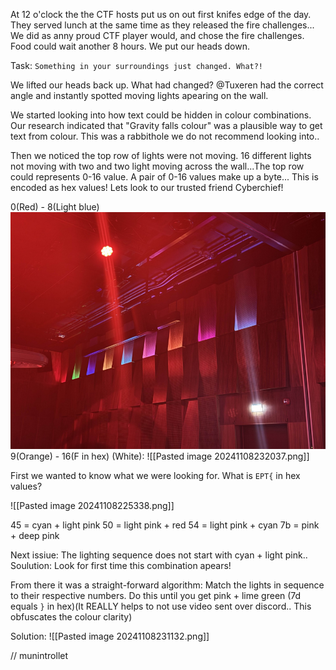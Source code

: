 At 12 o'clock the the CTF hosts put us on out first knifes edge of the day. They served lunch at the same time as they released the fire challenges... We did as anny proud CTF player would, and chose the fire challenges. Food could wait another 8 hours. We put our heads down.

Task:
`Something in your surroundings just changed. What?!`

We lifted our heads back up. What had changed? @Tuxeren had the correct angle and instantly spotted moving lights apearing on the wall. 

We started looking into how text could be hidden in colour combinations. Our research indicated that "Gravity falls colour" was a plausible way to get text from colour. This was a rabbithole we do not recommend looking into..

Then we noticed the top row of lights were not moving. 16 different lights not moving with two and two light moving across the wall...The top row could represents 0-16 value. A pair of 0-16 values make up a byte... This is encoded as hex values! Lets look to our trusted friend Cyberchief! 

0(Red) - 8(Light blue)
![image1](./Images/20241108232006.png)
9(Orange) - 16(F in hex) (White):
![[Pasted image 20241108232037.png]]

First we wanted to know what we were looking for. What is `EPT{` in hex values?

![[Pasted image 20241108225338.png]]

45 = cyan + light pink
50 = light pink + red
54 = light pink + cyan
7b = pink + deep pink

Next issiue: The lighting sequence does not start with cyan + light pink..
Soulution: Look for first time this combination apears!

From there it was a straight-forward algorithm: Match the lights in sequence to their respective numbers. Do this until you get pink + lime green (7d equals `}` in hex)(It REALLY helps to not use video sent over discord.. This obfuscates the colour clarity)

Solution:
![[Pasted image 20241108231132.png]]

// munintrollet